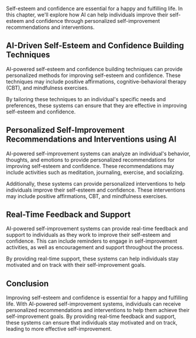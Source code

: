 
Self-esteem and confidence are essential for a happy and fulfilling life. In this chapter, we'll explore how AI can help individuals improve their self-esteem and confidence through personalized self-improvement recommendations and interventions.

AI-Driven Self-Esteem and Confidence Building Techniques
--------------------------------------------------------

AI-powered self-esteem and confidence building techniques can provide personalized methods for improving self-esteem and confidence. These techniques may include positive affirmations, cognitive-behavioral therapy (CBT), and mindfulness exercises.

By tailoring these techniques to an individual's specific needs and preferences, these systems can ensure that they are effective in improving self-esteem and confidence.

Personalized Self-Improvement Recommendations and Interventions using AI
------------------------------------------------------------------------

AI-powered self-improvement systems can analyze an individual's behavior, thoughts, and emotions to provide personalized recommendations for improving self-esteem and confidence. These recommendations may include activities such as meditation, journaling, exercise, and socializing.

Additionally, these systems can provide personalized interventions to help individuals improve their self-esteem and confidence. These interventions may include positive affirmations, CBT, and mindfulness exercises.

Real-Time Feedback and Support
------------------------------

AI-powered self-improvement systems can provide real-time feedback and support to individuals as they work to improve their self-esteem and confidence. This can include reminders to engage in self-improvement activities, as well as encouragement and support throughout the process.

By providing real-time support, these systems can help individuals stay motivated and on track with their self-improvement goals.

Conclusion
----------

Improving self-esteem and confidence is essential for a happy and fulfilling life. With AI-powered self-improvement systems, individuals can receive personalized recommendations and interventions to help them achieve their self-improvement goals. By providing real-time feedback and support, these systems can ensure that individuals stay motivated and on track, leading to more effective self-improvement.
